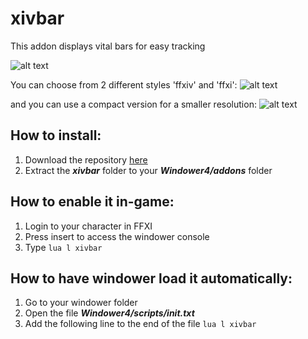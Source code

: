 # xivbar
This addon displays vital bars for easy tracking

![alt text](http://i.imgur.com/QA6WSUY.png)

You can choose from 2 different styles 'ffxiv' and 'ffxi':
![alt text](http://i.imgur.com/Ilol46V.png)

and you can use a compact version for a smaller resolution:
![alt text](http://i.imgur.com/tnxBCLL.png)

## How to install:
1. Download the repository [here](https://github.com/SirEdeonX/FFXIAddons/archive/master.zip)
2. Extract the **_xivbar_** folder to your **_Windower4/addons_** folder

## How to enable it in-game:
1. Login to your character in FFXI
2. Press insert to access the windower console
3. Type ``` lua l xivbar ```

## How to have windower load it automatically:
1. Go to your windower folder
2. Open the file **_Windower4/scripts/init.txt_**
3. Add the following line to the end of the file ``` lua l xivbar ```
